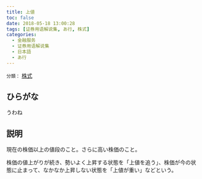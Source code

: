 ```yaml
---
title: 上値
toc: false
date: 2018-05-18 13:00:28
tags: [证券用语解说集, あ行, 株式]
categories:
  - 金融服务
  - 证券用语解说集
  - 日本語
  - あ行
---
```


`分類：` [株式](/tags/株式/)

## ひらがな

うわね

## 説明

現在の株価以上の値段のこと。さらに高い株価のこと。

株価の値上がりが続き、勢いよく上昇する状態を「上値を追う」、株価が今の状態に止まって、なかなか上昇しない状態を「上値が重い」などという。

